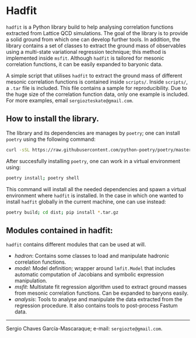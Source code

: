 # Hadfit
`hadfit` is a Python library build to help analysing correlation functions extracted from Lattice
QCD simulations. The goal of the library is to provide a solid ground from which one can develop 
further tools. In addition, the library contains a set of classes to extract the ground mass of 
observables using a multi-state variational regression technique; this method is implemented inside
`msfit`. Although `hadfit` is tailored for mesonic correlation functions, it can be easily expanded
to baryonic data.

A simple script that utilises `hadfit` to extract the ground mass of different mesonic correlation
functions is contained inside `scripts/`. Inside `scripts/`, a `.tar` file is included. This file
contains a sample for reproducibility. Due to the huge size of the correlation function data, only 
one example is included. For more examples, email `sergiozteskate@gmail.com`.

## How to install the library.
The library and its dependencies are manages by `poetry`; one can install `poetry` using the following
command:

```bash
curl -sSL https://raw.githubusercontent.com/python-poetry/poetry/master/install-poetry.py | python -
```

After succesfully installing `poetry`, one can work in a virtual environment using:

```bash
poetry install; poetry shell
```

This command will install all the needed dependencies and spawn a virtual environment where `hadfit` is
installed. In the case in which one wanted to install `hadfit` globally in the current machine, one can
use instead:

```bash
poetry build; cd dist; pip install *.tar.gz
```

## Modules contained in hadfit:
`hadfit` contains different modules that can be used at will.

 - *hadron*: Contains some classes to load and manipulate hadronic correlation functions.
 - *model*:  Model definition; wrapper around `lmfit.Model` that includes automatic
   computation of Jacobians and symbolic expression manipulation.
 - *msfit*:  Multistate fit regression algorithm used to extract ground masses from mesonic
   correlation functions. Can be expanded to baryons easily.
 - *analysis*: Tools to analyse and manipulate the data extracted from the regression procedure. It
   also contains tools to post-process Fastum data.

---
Sergio Chaves García-Mascaraque; e-mail: `sergiozte@gmail.com`.
